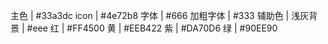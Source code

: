 

  主色 | #33a3dc
  icon | #4e72b8
  字体 | #666
  加粗字体 | #333
  辅助色 |
  浅灰背景 | #eee
  红 | #FF4500
  黄 | #EEB422
  紫 | #DA70D6
  绿 | #90EE90

